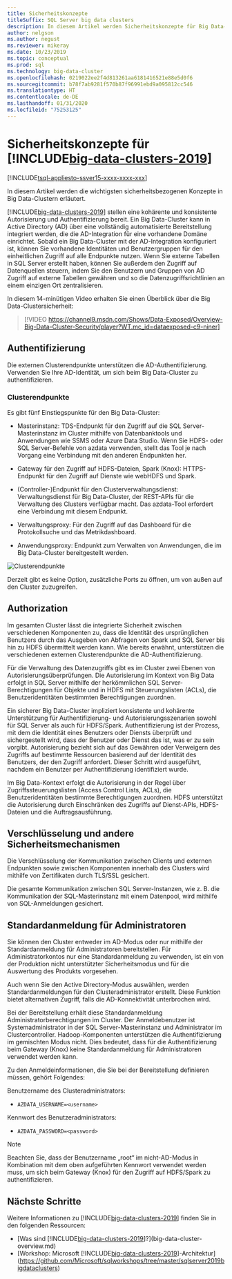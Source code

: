 ```yaml
---
title: Sicherheitskonzepte
titleSuffix: SQL Server big data clusters
description: In diesem Artikel werden Sicherheitskonzepte für Big Data-Cluster für SQL Server beschrieben. Dieser Artikel umfasst auch eine Beschreibung von Clusterendpunkten und der Clusterauthentifizierung.
author: nelgson
ms.author: negust
ms.reviewer: mikeray
ms.date: 10/23/2019
ms.topic: conceptual
ms.prod: sql
ms.technology: big-data-cluster
ms.openlocfilehash: 0219022ee2f4d813261aa6181416521e88e5d0f6
ms.sourcegitcommit: b78f7ab9281f570b87f96991ebd9a095812cc546
ms.translationtype: HT
ms.contentlocale: de-DE
ms.lasthandoff: 01/31/2020
ms.locfileid: "75253125"
---
```

# <a name="security-concepts-for-big-data-clusters-2019"></a>Sicherheitskonzepte für [!INCLUDE[big-data-clusters-2019](../includes/ssbigdataclusters-ss-nover.md)]

[!INCLUDE[tsql-appliesto-ssver15-xxxx-xxxx-xxx](../includes/tsql-appliesto-ssver15-xxxx-xxxx-xxx.md)]

In diesem Artikel werden die wichtigsten sicherheitsbezogenen Konzepte in Big Data-Clustern erläutert.

[!INCLUDE[big-data-clusters-2019](../includes/ssbigdataclusters-ss-nover.md)] stellen eine kohärente und konsistente Autorisierung und Authentifizierung bereit. Ein Big Data-Cluster kann in Active Directory (AD) über eine vollständig automatisierte Bereitstellung integriert werden, die die AD-Integration für eine vorhandene Domäne einrichtet. Sobald ein Big Data-Cluster mit der AD-Integration konfiguriert ist, können Sie vorhandene Identitäten und Benutzergruppen für den einheitlichen Zugriff auf alle Endpunkte nutzen. Wenn Sie externe Tabellen in SQL Server erstellt haben, können Sie außerdem den Zugriff auf Datenquellen steuern, indem Sie den Benutzern und Gruppen von AD Zugriff auf externe Tabellen gewähren und so die Datenzugriffsrichtlinien an einem einzigen Ort zentralisieren.

In diesem 14-minütigen Video erhalten Sie einen Überblick über die Big Data-Clustersicherheit:

> [!VIDEO https://channel9.msdn.com/Shows/Data-Exposed/Overview-Big-Data-Cluster-Security/player?WT.mc_id=dataexposed-c9-niner]


## <a name="authentication"></a>Authentifizierung

Die externen Clusterendpunkte unterstützen die AD-Authentifizierung. Verwenden Sie Ihre AD-Identität, um sich beim Big Data-Cluster zu authentifizieren.

### <a name="cluster-endpoints"></a>Clusterendpunkte

Es gibt fünf Einstiegspunkte für den Big Data-Cluster:

* Masterinstanz: TDS-Endpunkt für den Zugriff auf die SQL Server-Masterinstanz im Cluster mithilfe von Datenbanktools und Anwendungen wie SSMS oder Azure Data Studio. Wenn Sie HDFS- oder SQL Server-Befehle von azdata verwenden, stellt das Tool je nach Vorgang eine Verbindung mit den anderen Endpunkten her.

* Gateway für den Zugriff auf HDFS-Dateien, Spark (Knox): HTTPS-Endpunkt für den Zugriff auf Dienste wie webHDFS und Spark.

* (Controller-)Endpunkt für den Clusterverwaltungsdienst: Verwaltungsdienst für Big Data-Cluster, der REST-APIs für die Verwaltung des Clusters verfügbar macht. Das azdata-Tool erfordert eine Verbindung mit diesem Endpunkt.

* Verwaltungsproxy: Für den Zugriff auf das Dashboard für die Protokollsuche und das Metrikdashboard.

* Anwendungsproxy: Endpunkt zum Verwalten von Anwendungen, die im Big Data-Cluster bereitgestellt werden.

![Clusterendpunkte](media/concept-security/cluster_endpoints.png)

Derzeit gibt es keine Option, zusätzliche Ports zu öffnen, um von außen auf den Cluster zuzugreifen.

## <a name="authorization"></a>Authorization

Im gesamten Cluster lässt die integrierte Sicherheit zwischen verschiedenen Komponenten zu, dass die Identität des ursprünglichen Benutzers durch das Ausgeben von Abfragen von Spark und SQL Server bis hin zu HDFS übermittelt werden kann. Wie bereits erwähnt, unterstützen die verschiedenen externen Clusterendpunkte die AD-Authentifizierung.

Für die Verwaltung des Datenzugriffs gibt es im Cluster zwei Ebenen von Autorisierungsüberprüfungen. Die Autorisierung im Kontext von Big Data erfolgt in SQL Server mithilfe der herkömmlichen SQL Server-Berechtigungen für Objekte und in HDFS mit Steuerungslisten (ACLs), die Benutzeridentitäten bestimmten Berechtigungen zuordnen.

Ein sicherer Big Data-Cluster impliziert konsistente und kohärente Unterstützung für Authentifizierung- und Autorisierungsszenarien sowohl für SQL Server als auch für HDFS/Spark. Authentifizierung ist der Prozess, mit dem die Identität eines Benutzers oder Diensts überprüft und sichergestellt wird, dass der Benutzer oder Dienst das ist, was er zu sein vorgibt. Autorisierung bezieht sich auf das Gewähren oder Verweigern des Zugriffs auf bestimmte Ressourcen basierend auf der Identität des Benutzers, der den Zugriff anfordert. Dieser Schritt wird ausgeführt, nachdem ein Benutzer per Authentifizierung identifiziert wurde.

Im Big Data-Kontext erfolgt die Autorisierung in der Regel über Zugriffssteuerungslisten (Access Control Lists, ACLs), die Benutzeridentitäten bestimmte Berechtigungen zuordnen. HDFS unterstützt die Autorisierung durch Einschränken des Zugriffs auf Dienst-APIs, HDFS-Dateien und die Auftragsausführung.

## <a name="encryption-and-other-security-mechanisms"></a>Verschlüsselung und andere Sicherheitsmechanismen

Die Verschlüsselung der Kommunikation zwischen Clients und externen Endpunkten sowie zwischen Komponenten innerhalb des Clusters wird mithilfe von Zertifikaten durch TLS/SSL gesichert.

Die gesamte Kommunikation zwischen SQL Server-Instanzen, wie z. B. die Kommunikation der SQL-Masterinstanz mit einem Datenpool, wird mithilfe von SQL-Anmeldungen gesichert.

## <a name="basic-administrator-login"></a>Standardanmeldung für Administratoren

Sie können den Cluster entweder im AD-Modus oder nur mithilfe der Standardanmeldung für Administratoren bereitstellen. Für Administratorkontos nur eine Standardanmeldung zu verwenden, ist ein von der Produktion nicht unterstützter Sicherheitsmodus und für die Auswertung des Produkts vorgesehen.

Auch wenn Sie den Active Directory-Modus auswählen, werden Standardanmeldungen für den Clusteradministrator erstellt. Diese Funktion bietet alternativen Zugriff, falls die AD-Konnektivität unterbrochen wird.

Bei der Bereitstellung erhält diese Standardanmeldung Administratorberechtigungen im Cluster. Der Anmeldebenutzer ist Systemadministrator in der SQL Server-Masterinstanz und Administrator im Clustercontroller.
Hadoop-Komponenten unterstützen die Authentifizierung im gemischten Modus nicht. Dies bedeutet, dass für die Authentifizierung beim Gateway (Knox) keine Standardanmeldung für Administratoren verwendet werden kann.

Zu den Anmeldeinformationen, die Sie bei der Bereitstellung definieren müssen, gehört Folgendes:

Benutzername des Clusteradministrators:
 + `AZDATA_USERNAME=<username>`

Kennwort des Benutzeradministrators:  
 + `AZDATA_PASSWORD=<password>`

> [!NOTE]
> Beachten Sie, dass der Benutzername „root“ im nicht-AD-Modus in Kombination mit dem oben aufgeführten Kennwort verwendet werden muss, um sich beim Gateway (Knox) für den Zugriff auf HDFS/Spark zu authentifizieren.

## <a name="next-steps"></a>Nächste Schritte

Weitere Informationen zu [!INCLUDE[big-data-clusters-2019](../includes/ssbigdataclusters-ss-nover.md)] finden Sie in den folgenden Ressourcen:

- [Was sind [!INCLUDE[big-data-clusters-2019](../includes/ssbigdataclusters-ver15.md)]?](big-data-cluster-overview.md)
- [Workshop: Microsoft [!INCLUDE[big-data-clusters-2019](../includes/ssbigdataclusters-ss-nover.md)]-Architektur](https://github.com/Microsoft/sqlworkshops/tree/master/sqlserver2019bigdataclusters)
